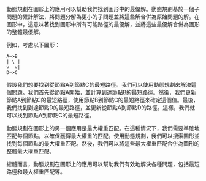 

動態規劃在圖形上的應用可以幫助我們找到圖形中的最優解。動態規劃基於一個子問題的累計解法，將問題分解為更小的子問題並將這些解合併為原始問題的解。在圖形中，這意味著找到圖形中所有可能路徑的最優解，並將這些最優解合併為圖形的整體最優解。

例如，考慮以下圖形：

    A—>B
    | \ |
    v  v|
    D—>C

假設我們想要找到從節點A到節點C的最短路徑。我們可以使用動態規劃來解決這個問題。我們首先從節點A開始，並計算到達節點B的最短路徑。然後，我們更新節點A到節點C的最短路徑，使用節點B到節點C的最短路徑來確定這個值。最後，我們找到到達節點D的最短路徑，並更新從節點A到節點D的路徑。這樣，我們就可以找到節點A到節點C的最短路徑。

動態規劃在圖形上的另一個應用是最大權重匹配。在這種情況下，我們需要準確地匹配每個節點，以確保獲得最大權重的匹配。使用動態規劃，我們可以搜索圖形並找到每個節點的最大權重匹配。然後，我們可以將這些最大權重匹配合併為圖形的整體最大權重匹配。

總體而言，動態規劃在圖形上的應用可以幫助我們有效地解決各種問題，包括最短路徑和最大權重匹配等。